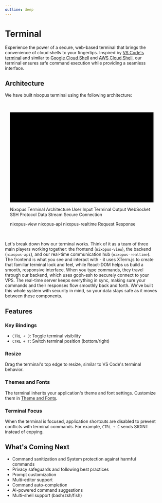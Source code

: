 ```yaml
---
outline: deep
---
```


# Terminal

Experience the power of a secure, web-based terminal that brings the convenience of cloud shells to your fingertips. Inspired by [VS Code's terminal](https://code.visualstudio.com/docs/terminal/basics) and similar to [Google Cloud Shell](https://cloud.google.com/shell) and [AWS Cloud Shell](https://aws.amazon.com/cloudshell/), our terminal ensures safe command execution while providing a seamless interface.

## Architecture

We have built nixopus terminal using the following architecture:

<div style="margin: 2rem 0; padding: 1rem; border-radius: 8px;">
<svg viewBox="0 0 800 500" xmlns="http://www.w3.org/2000/svg">
  <rect x="0" y="0" width="800" height="500" fill="var(--vp-c-bg)" />
  
  <rect x="50" y="50" width="300" height="170" rx="10" ry="10" fill="var(--vp-c-brand-soft)" stroke="var(--vp-c-brand)" stroke-width="2" />
  <text x="200" y="80" font-family="Arial" font-size="18" text-anchor="middle" font-weight="bold" fill="var(--vp-c-text-1)">nixopus-view</text>
  
  <rect x="450" y="50" width="300" height="170" rx="10" ry="10" fill="var(--vp-c-success-soft)" stroke="var(--vp-c-success)" stroke-width="2" />
  <text x="600" y="80" font-family="Arial" font-size="18" text-anchor="middle" font-weight="bold" fill="var(--vp-c-text-1)">nixopus-api</text>
  
  <rect x="320" y="280" width="160" height="80" rx="10" ry="10" fill="var(--vp-c-danger-soft)" stroke="var(--vp-c-danger)" stroke-width="2" />
  <text x="400" y="325" font-family="Arial" font-size="16" text-anchor="middle" fill="var(--vp-c-text-1)">nixopus-realtime</text>
  
  <rect x="620" y="120" width="120" height="60" rx="5" ry="5" fill="var(--vp-c-success-soft)" stroke="var(--vp-c-success)" stroke-width="2" />
  <text x="680" y="155" font-family="Arial" font-size="14" text-anchor="middle" fill="var(--vp-c-text-1)">goph ssh</text>
  
  <rect x="80" y="120" width="120" height="60" rx="5" ry="5" fill="var(--vp-c-brand-soft)" stroke="var(--vp-c-brand)" stroke-width="2" />
  <text x="140" y="155" font-family="Arial" font-size="14" text-anchor="middle" fill="var(--vp-c-text-1)">XTerm.js</text>
  
  <rect x="220" y="120" width="120" height="60" rx="5" ry="5" fill="var(--vp-c-brand-soft)" stroke="var(--vp-c-brand)" stroke-width="2" />
  <text x="280" y="155" font-family="Arial" font-size="14" text-anchor="middle" fill="var(--vp-c-text-1)">React-DOM</text>
  
  <rect x="530" y="400" width="220" height="60" rx="10" ry="10" fill="var(--vp-c-warning-soft)" stroke="var(--vp-c-warning)" stroke-width="2" />
  <text x="640" y="435" font-family="Arial" font-size="16" text-anchor="middle" fill="var(--vp-c-text-1)">VPS</text>
  
  <path d="M200 150 L220 150" stroke="var(--vp-c-text-2)" stroke-width="2" fill="none" marker-end="url(#arrowhead)" />
  <path d="M280 180 L280 230 L320 230 L320 280" stroke="var(--vp-c-text-2)" stroke-width="2" fill="none" marker-end="url(#arrowhead)" />
  <path d="M320 320 L300 320 L300 230 L280 230 L280 180" stroke="var(--vp-c-text-2)" stroke-width="2" fill="none" marker-end="url(#arrowhead)" stroke-dasharray="5,5" />
  <path d="M480 280 L480 180 L620 180" stroke="var(--vp-c-text-2)" stroke-width="2" fill="none" marker-end="url(#arrowhead)" />
  <path d="M620 160 L480 160 L480 280" stroke="var(--vp-c-text-2)" stroke-width="2" fill="none" marker-end="url(#arrowhead)" stroke-dasharray="5,5" />
  <path d="M680 180 L680 300 L640 300 L640 400" stroke="var(--vp-c-text-2)" stroke-width="2" fill="none" marker-end="url(#arrowhead)" />
  <path d="M600 400 L600 300 L660 300 L660 180" stroke="var(--vp-c-text-2)" stroke-width="2" fill="none" marker-end="url(#arrowhead)" stroke-dasharray="5,5" />
  
  <defs>
    <marker id="arrowhead" markerWidth="10" markerHeight="7" refX="9" refY="3.5" orient="auto">
      <polygon points="0 0, 10 3.5, 0 7" fill="var(--vp-c-text-2)" />
    </marker>
  </defs>
  
  <text x="600" y="30" font-family="Arial" font-size="20" text-anchor="middle" font-weight="bold" fill="var(--vp-c-text-1)">Nixopus Terminal Architecture</text>
  <text x="200" y="135" font-family="Arial" font-size="12" text-anchor="middle" fill="var(--vp-c-text-2)">User Input</text>
  <text x="200" y="165" font-family="Arial" font-size="12" text-anchor="middle" fill="var(--vp-c-text-2)">Terminal Output</text>
  <text x="350" y="250" font-family="Arial" font-size="12" text-anchor="middle" fill="var(--vp-c-text-2)">WebSocket</text>
  <text x="595" y="130" font-family="Arial" font-size="12" text-anchor="middle" fill="var(--vp-c-text-2)">SSH Protocol</text>
  <text x="595" y="170" font-family="Arial" font-size="12" text-anchor="middle" fill="var(--vp-c-text-2)">Data Stream</text>
  <text x="700" y="300" font-family="Arial" font-size="12" text-anchor="middle" fill="var(--vp-c-text-2)">Secure Connection</text>
  
  <rect x="50" y="470" width="20" height="10" fill="var(--vp-c-brand-soft)" stroke="var(--vp-c-brand)" stroke-width="1" />
  <text x="80" y="480" font-family="Arial" font-size="12" text-anchor="start" fill="var(--vp-c-text-2)">nixopus-view</text>
  
  <rect x="200" y="470" width="20" height="10" fill="var(--vp-c-success-soft)" stroke="var(--vp-c-success)" stroke-width="1" />
  <text x="230" y="480" font-family="Arial" font-size="12" text-anchor="start" fill="var(--vp-c-text-2)">nixopus-api</text>
  
  <rect x="350" y="470" width="20" height="10" fill="var(--vp-c-danger-soft)" stroke="var(--vp-c-danger)" stroke-width="1" />
  <text x="380" y="480" font-family="Arial" font-size="12" text-anchor="start" fill="var(--vp-c-text-2)">nixopus-realtime</text>
  
  <line x1="500" y1="475" x2="530" y2="475" stroke="var(--vp-c-text-2)" stroke-width="2" marker-end="url(#arrowhead)" />
  <text x="560" y="480" font-family="Arial" font-size="12" text-anchor="start" fill="var(--vp-c-text-2)">Request</text>
  
  <line x1="650" y1="475" x2="680" y2="475" stroke="var(--vp-c-text-2)" stroke-width="2" stroke-dasharray="5,5" marker-end="url(#arrowhead)" />
  <text x="690" y="480" font-family="Arial" font-size="12" text-anchor="start" fill="var(--vp-c-text-2)">Response</text>
</svg>
</div>

Let's break down how our terminal works. Think of it as a team of three main players working together: the frontend (`nixopus-view`), the backend (`nixopus-api`), and our real-time communication hub (`nixopus-realtime`). The frontend is what you see and interact with - it uses XTerm.js to create that familiar terminal look and feel, while React-DOM helps us build a smooth, responsive interface. When you type commands, they travel through our backend, which uses goph-ssh to securely connect to your VPS. The real-time server keeps everything in sync, making sure your commands and their responses flow smoothly back and forth. We've built this whole system with security in mind, so your data stays safe as it moves between these components.

## Features

### Key Bindings

* `CTRL + J`: Toggle terminal visibility
* `CTRL + T`: Switch terminal position (bottom/right)

### Resize

Drag the terminal's top edge to resize, similar to VS Code's terminal behavior.

### Themes and Fonts

The terminal inherits your application's theme and font settings. Customize them in [Theme and Fonts](/themes-and-fonts).

### Terminal Focus

When the terminal is focused, application shortcuts are disabled to prevent conflicts with terminal commands. For example, `CTRL + C` sends SIGINT instead of copying.

## What's Coming Next
* Command sanitization and System protection against harmful commands
* Privacy safeguards and following best practices
* Prompt customization
* Multi-editor support
* Command auto-completion
* AI-powered command suggestions
* Multi-shell support (bash/zsh/fish)